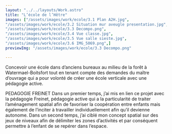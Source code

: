 ```yaml
---
layout: "../../layouts/Work.astro"
title: "L’école de l’Hêtre"
images: ["/assets/images/work/ecole/3.1 Plan A2H.jpg",
"/assets/images/work/ecole/3.2 Situation mur aveugle presentation.jpg",
"/assets/images/work/ecole/3.3 Decompo.png",
"/assets/images/work/ecole/3.4 Vue classe.jpg",
"/assets/images/work/ecole/3.5 Vue salle sieste.jpg",
"/assets/images/work/ecole/3.6 IMG_5069.png",]
previewImg: "/assets/images/work/ecole/3.3 Decompo.png"

---
```


Concevoir une école dans d’anciens bureaux au milieu de la forêt à 
Watermael-Boitsfort tout en tenant compte des demandes du maître 
d’ouvrage qui a pour volonté de créer une école verticale avec 
une pédagogie active.

PEDAGOGIE FREINET
Dans un premier temps, j’ai mis en lien ce projet avec la pédagogie 
Freinet, pédagogie active qui a la particularité de traiter l’aménagement spatial afin de favoriser la coopération entre enfants mais également de l’inciter à travailler individuellement afin qu’il devienne autonome.
Dans un second temps, j’ai ciblé mon concept spatial sur des jeux de 
niveaux afin de délimiter les zones d’activités et par conséquent permettre à l’enfant de se repérer dans l’espace.